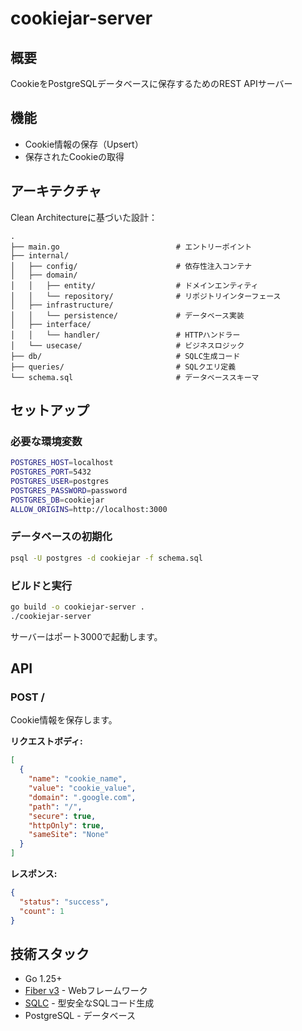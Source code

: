 # cookiejar-server

## 概要

CookieをPostgreSQLデータベースに保存するためのREST APIサーバー

## 機能

- Cookie情報の保存（Upsert）
- 保存されたCookieの取得

## アーキテクチャ

Clean Architectureに基づいた設計：

```
.
├── main.go                          # エントリーポイント
├── internal/
│   ├── config/                      # 依存性注入コンテナ
│   ├── domain/
│   │   ├── entity/                  # ドメインエンティティ
│   │   └── repository/              # リポジトリインターフェース
│   ├── infrastructure/
│   │   └── persistence/             # データベース実装
│   ├── interface/
│   │   └── handler/                 # HTTPハンドラー
│   └── usecase/                     # ビジネスロジック
├── db/                              # SQLC生成コード
├── queries/                         # SQLクエリ定義
└── schema.sql                       # データベーススキーマ
```

## セットアップ

### 必要な環境変数

```bash
POSTGRES_HOST=localhost
POSTGRES_PORT=5432
POSTGRES_USER=postgres
POSTGRES_PASSWORD=password
POSTGRES_DB=cookiejar
ALLOW_ORIGINS=http://localhost:3000
```

### データベースの初期化

```bash
psql -U postgres -d cookiejar -f schema.sql
```

### ビルドと実行

```bash
go build -o cookiejar-server .
./cookiejar-server
```

サーバーはポート3000で起動します。

## API

### POST /

Cookie情報を保存します。

**リクエストボディ:**
```json
[
  {
    "name": "cookie_name",
    "value": "cookie_value",
    "domain": ".google.com",
    "path": "/",
    "secure": true,
    "httpOnly": true,
    "sameSite": "None"
  }
]
```

**レスポンス:**
```json
{
  "status": "success",
  "count": 1
}
```

## 技術スタック

- Go 1.25+
- [Fiber v3](https://github.com/gofiber/fiber) - Webフレームワーク
- [SQLC](https://github.com/sqlc-dev/sqlc) - 型安全なSQLコード生成
- PostgreSQL - データベース
